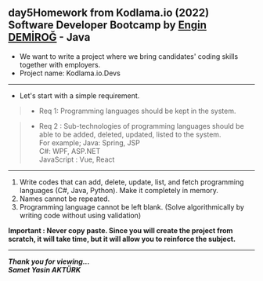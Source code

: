 ## day5Homework from Kodlama.io (2022) Software Developer Bootcamp by [Engin DEMİROĞ](https://github.com/engindemirog) - Java

* We want to write a project where we bring candidates' coding skills together with employers.
* Project name: Kodlama.io.Devs

---

* Let's start with a simple requirement.
> * Req 1: Programming languages should be kept in the system.

> * Req 2 : Sub-technologies of programming languages should be able to be added, deleted, updated, listed to the system.\
  For example; 
  Java: Spring, JSP\
  C#: WPF, ASP.NET\
  JavaScript : Vue, React

---

1. Write codes that can add, delete, update, list, and fetch programming languages (C#, Java, Python). Make it completely in memory.
2. Names cannot be repeated.
3. Programming language cannot be left blank. (Solve algorithmically by writing code without using validation)

**Important : Never copy paste. Since you will create the project from scratch, it will take time, but it will allow you to reinforce the subject.**

---
<b><em>Thank you for viewing... <br>
Samet Yasin AKTÜRK </em></b>
